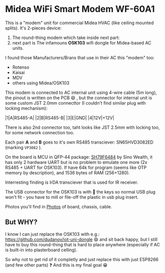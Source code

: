 # Midea WiFi Smart Modem WF-60A1

This is a "modem" unit for commercial Midea HVAC (like ceiling mounted splits). 
It's 2-pieces device: 
1. The round-thing modem which take inside next part: 
2. next part is The infamouns **OSK103** wifi dongle for Midea-based AC units.

I found those Manufacturers/Brans that use in their AC this "modem" too:
- Rotenso
- Kaisai
- MDV
- others using Midea/OSK103

This modem is connected to AC internal unit using 4-wire cable (5m long), the pinout is written on the PCB :smile: , but the connector for internal unit is some custom JST 2.0mm connecttor (I couldn't find similar plug with locking mechanism):

|1|A|RS485-A|
|2|B|RS485-B|
|3|E|GND|
|4|12V|+12V|

There is also 2nd connector too, taht looks like JST 2.5mm with locking too, for some network connection too.

Each pair **A** and **B** goes to it's own RS485 transciever: SN65HVD3082ED (marking ```VP3082``` ). 

On the board is MCU in QFP-44 package: [SH79F6484](https://en.sinowealth.com/detaile?pro_id=18) by Sino Wealth, it has only 2 hardware UART but is no problem to emulate one more (2x RS485 + UART for OSK103).
If have 64k for program (seems like OTP memory by description), and 1536 bytes of RAM (256+1280).

Interresting finding is IrDA transciever that is used for IR receiver.

The USB connector for the OSK103 is with :cursing_face: the keys so normal USB plug won't fit - you have to mill or file-off the plastic in usb plug insert.

Photos you'll find in [Photos](Photos/) of board, chassis, cable.

## But WHY?

I know I can just replace the OSK103 with e.g.: https://github.com/dudanov/iot-uni-dongle :smile: and sit back happy, but I still have to buy this round-thing that is hard to place anywhere (especially if AC is built-in into plasterboard celling).

So why not to get rid of it completly and just replace this with just ESP8266 (and few other parts) :question:
And this is my final goal :grin:




## 